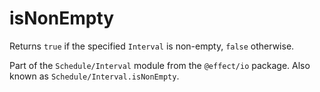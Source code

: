 # isNonEmpty

Returns `true` if the specified `Interval` is non-empty, `false` otherwise.

Part of the `Schedule/Interval` module from the `@effect/io` package. Also known as `Schedule/Interval.isNonEmpty`.

